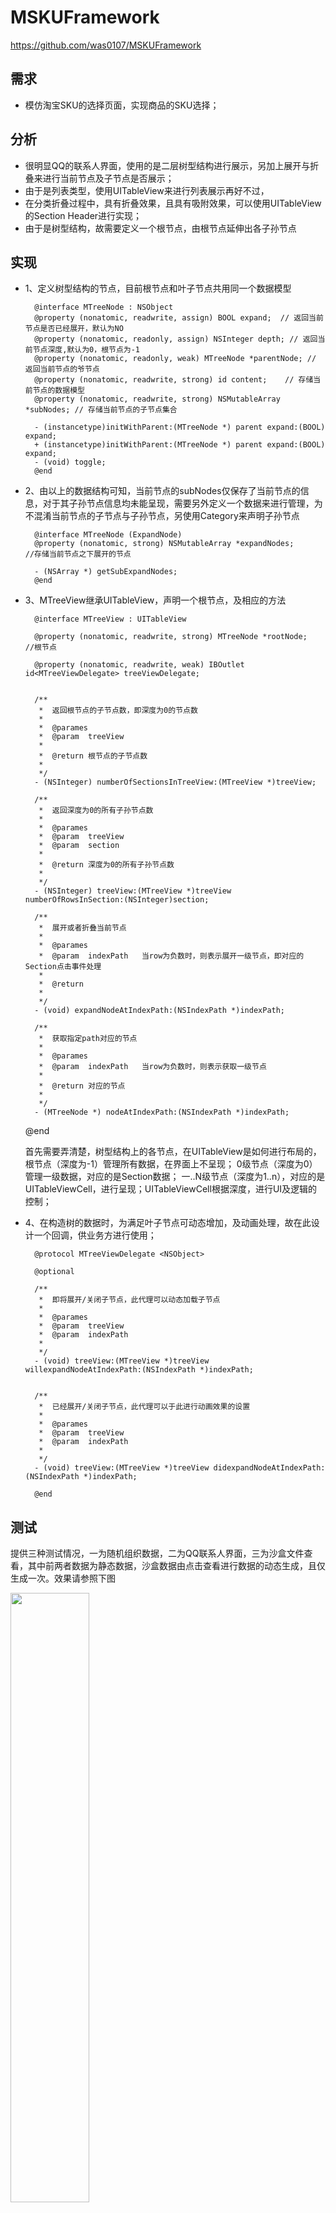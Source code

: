 # MSKUFramework

https://github.com/was0107/MSKUFramework

需求
-
*  模仿淘宝SKU的选择页面，实现商品的SKU选择；

分析
-
*	很明显QQ的联系人界面，使用的是二层树型结构进行展示，另加上展开与折叠来进行当前节点及子节点是否展示；
*	由于是列表类型，使用UITableView来进行列表展示再好不过，
*	在分类折叠过程中，具有折叠效果，且具有吸附效果，可以使用UITableView 的Section Header进行实现；
*	由于是树型结构，故需要定义一个根节点，由根节点延伸出各子孙节点

实现
-

* 1、定义树型结构的节点，目前根节点和叶子节点共用同一个数据模型

		@interface MTreeNode : NSObject
		@property (nonatomic, readwrite, assign) BOOL expand;  // 返回当前节点是否已经展开，默认为NO
		@property (nonatomic, readonly, assign) NSInteger depth; // 返回当前节点深度,默认为0，根节点为-1
		@property (nonatomic, readonly, weak) MTreeNode *parentNode; // 返回当前节点的爷节点
		@property (nonatomic, readwrite, strong) id content;    // 存储当前节点的数据模型
		@property (nonatomic, readwrite, strong) NSMutableArray *subNodes; // 存储当前节点的子节点集合

		- (instancetype)initWithParent:(MTreeNode *) parent expand:(BOOL) expand;
		+ (instancetype)initWithParent:(MTreeNode *) parent expand:(BOOL) expand;
		- (void) toggle;
		@end

* 2、由以上的数据结构可知，当前节点的subNodes仅保存了当前节点的信息，对于其子孙节点信息均未能呈现，需要另外定义一个数据来进行管理，为不混淆当前节点的子节点与子孙节点，另使用Category来声明子孙节点
		
		@interface MTreeNode (ExpandNode)
		@property (nonatomic, strong) NSMutableArray *expandNodes;      //存储当前节点之下展开的节点

		- (NSArray *) getSubExpandNodes;
		@end

* 3、MTreeView继承UITableView，声明一个根节点，及相应的方法
		
		@interface MTreeView : UITableView

		@property (nonatomic, readwrite, strong) MTreeNode *rootNode;           //根节点

		@property (nonatomic, readwrite, weak) IBOutlet id<MTreeViewDelegate> treeViewDelegate;


		/**
		 *  返回根节点的子节点数，即深度为0的节点数
		 *
		 *  @parames
		 *  @param  treeView
		 *
		 *  @return 根节点的子节点数
		 *
		 */
		- (NSInteger) numberOfSectionsInTreeView:(MTreeView *)treeView;

		/**
		 *  返回深度为0的所有子孙节点数
		 *
		 *  @parames
		 *  @param  treeView
		 *  @param  section
		 *
		 *  @return 深度为0的所有子孙节点数
		 *
		 */
		- (NSInteger) treeView:(MTreeView *)treeView numberOfRowsInSection:(NSInteger)section;

		/**
		 *  展开或者折叠当前节点
		 *
		 *  @parames
		 *  @param  indexPath   当row为负数时，则表示展开一级节点，即对应的Section点击事件处理
		 *
		 *  @return
		 *
		 */
		- (void) expandNodeAtIndexPath:(NSIndexPath *)indexPath;

		/**
		 *  获取指定path对应的节点
		 *
		 *  @parames
		 *  @param  indexPath   当row为负数时，则表示获取一级节点
		 *
		 *  @return 对应的节点
		 *
		 */
		- (MTreeNode *) nodeAtIndexPath:(NSIndexPath *)indexPath;
		
	@end

	首先需要弄清楚，树型结构上的各节点，在UITableView是如何进行布局的，
	根节点（深度为-1）管理所有数据，在界面上不呈现；
	0级节点（深度为0）管理一级数据，对应的是Section数据；
	一..N级节点（深度为1..n），对应的是UITableViewCell，进行呈现；UITableViewCell根据深度，进行UI及逻辑的控制；

* 4、在构造树的数据时，为满足叶子节点可动态增加，及动画处理，故在此设计一个回调，供业务方进行使用；

		@protocol MTreeViewDelegate <NSObject>

		@optional

		/**
		 *  即将展开/关闭子节点，此代理可以动态加载子节点
		 *
		 *  @parames
		 *  @param  treeView
		 *  @param  indexPath
		 *
		 */
		- (void) treeView:(MTreeView *)treeView willexpandNodeAtIndexPath:(NSIndexPath *)indexPath;


		/**
		 *  已经展开/关闭子节点，此代理可以于此进行动画效果的设置
		 *
		 *  @parames
		 *  @param  treeView
		 *  @param  indexPath
		 *
		 */
		- (void) treeView:(MTreeView *)treeView didexpandNodeAtIndexPath:(NSIndexPath *)indexPath;

		@end

测试
-
提供三种测试情况，一为随机组织数据，二为QQ联系人界面，三为沙盒文件查看，其中前两者数据为静态数据，沙盒数据由点击查看进行数据的动态生成，且仅生成一次。效果请参照下图

<img src="https://raw.githubusercontent.com/was0107/MSKUFramework/master/images/sku.gif" width="50%" >

使用
-

*	1、此项目依赖SDK最低版本为7.0；
*	2、在工程中引入MTreeViewFramework.framework即可使用；





